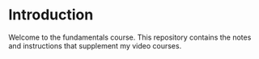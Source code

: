 # Introduction
Welcome to the fundamentals course. This repository contains the notes and instructions that supplement my video courses.
